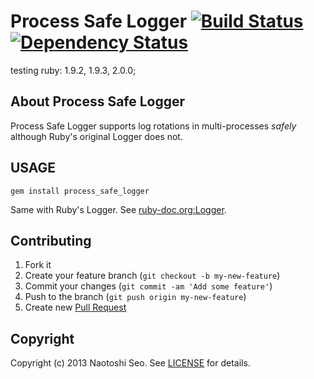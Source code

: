 # Process Safe Logger [![Build Status](https://secure.travis-ci.org/sonots/process_safe_logger.png?branch=master)](http://travis-ci.org/sonots/process_safe_logger) [![Dependency Status](https://gemnasium.com/sonots/process_safe_logger.png)](https://gemnasium.com/sonots/process_safe_logger)

testing ruby: 1.9.2, 1.9.3, 2.0.0;

## About Process Safe Logger

Process Safe Logger supports log rotations in multi-processes *safely* although Ruby's original Logger does not.

## USAGE

    gem install process_safe_logger

Same with Ruby's Logger. See [ruby-doc.org:Logger](http://www.ruby-doc.org/stdlib-1.9.3/libdoc/logger/rdoc/Logger.html). 

## Contributing

1. Fork it
2. Create your feature branch (`git checkout -b my-new-feature`)
3. Commit your changes (`git commit -am 'Add some feature'`)
4. Push to the branch (`git push origin my-new-feature`)
5. Create new [Pull Request](../../pull/new/master)

## Copyright

Copyright (c) 2013 Naotoshi Seo. See [LICENSE](LICENSE) for details.
